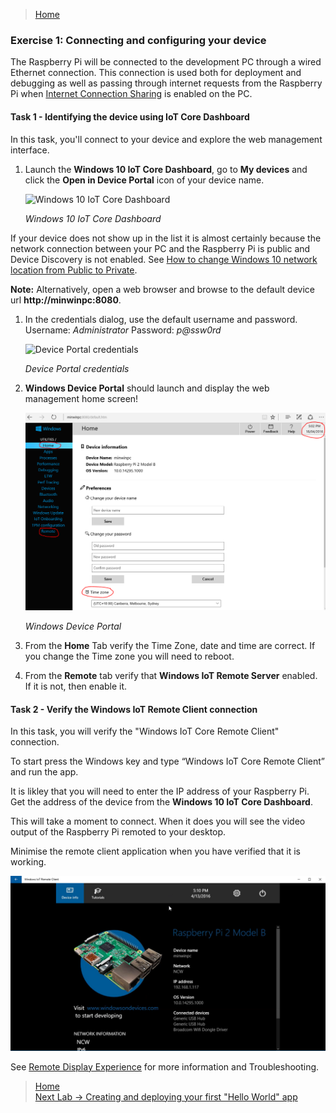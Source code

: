 >[Home](README.md)

### Exercise 1: Connecting and configuring your device ###

The Raspberry Pi will be connected to the development PC through a wired Ethernet connection. 
This connection is used both for deployment and debugging as well as passing through internet requests from the Raspberry Pi when [Internet Connection Sharing](http://ms-iot.github.io/content/en-US/win10/ConnectToDevice.htm) is enabled on the PC.


#### Task 1 - Identifying the device using IoT Core Dashboard ####

In this task, you'll connect to your device and explore the web management interface.


1. Launch the **Windows 10 IoT Core Dashboard**, go to **My devices** and click the **Open in Device Portal** icon of your device name. 

	![Windows 10 IoT Core Dashboard](Images/ex1task1-watcher.png?raw=true "Windows 10 IoT Core Dashboard")

	_Windows 10 IoT Core Dashboard_

If your device does not show up in the list it is almost certainly because the network connection between your PC and the Raspberry Pi is public and Device Discovery is not enabled. 
See [How to change Windows 10 network location from Public to Private](https://tinkertry.com/how-to-change-windows-10-network-type-from-public-to-private).

**Note:** Alternatively, open a web browser and browse to the default device url **http://minwinpc:8080**.


1. In the credentials dialog, use the default username and password. Username: _Administrator_ Password: _p@ssw0rd_

	![Device Portal credentials](Images/ex1task1-device-portal-credentials.png?raw=true "Device Portal credentials")

	_Device Portal credentials_

1. **Windows Device Portal** should launch and display the web management home screen!

	![Windows Device Portal](Images/ex1task1-device-portal.png?raw=true "Windows Device Portal")

	_Windows Device Portal_

1. From the **Home** Tab verify the Time Zone, date and time are correct. If you change the Time zone you will need to reboot.

1. From the **Remote** tab verify that **Windows IoT Remote Server** enabled. If it is not, then enable it.


#### Task 2 - Verify the Windows IoT Remote Client connection  ####

In this task, you will verify the "Windows IoT Core Remote Client" connection.

To start press the Windows key and type “Windows IoT Core Remote Client” and run the app.

It is  likley that you will need to enter the IP address of your Raspberry Pi. Get the address of the device from the **Windows 10 IoT Core Dashboard**.

This will take a moment to connect. When it does you will see the video output of the Raspberry Pi remoted to your desktop.

Minimise the remote client application when you have verified that it is working.

![Windows IoT Remote Client](Images/windows-iot-remote-client.png?raw=true "Windows IoT Remote Client")

See [Remote Display Experience](https://developer.microsoft.com/en-us/windows/iot/win10/remotedisplay) for more information and Troubleshooting.

>[Home](README.md) </br>
>[Next Lab -> Creating and deploying your first "Hello World" app](Device-2-HelloWorld.md)